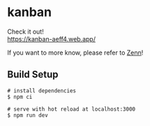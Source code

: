 # kanban
Check it out!   
https://kanban-aeff4.web.app/

If you want to more know, please refer to [Zenn](https://zenn.dev/daiki_skm/articles/9f890ae15403f6)!

## Build Setup

```
# install dependencies
$ npm ci

# serve with hot reload at localhost:3000
$ npm run dev
```
